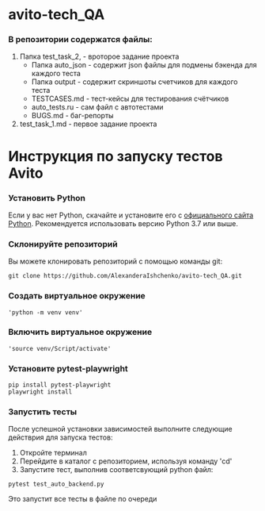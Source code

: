# avito-tech_QA
### В репозитории содержатся файлы:
1) Папка test_task_2, - вроторое задание проекта
   - Папка auto_json - содержит json файлы для подмены бэкенда для каждого теста
   - Папка output - содержит скриншоты счетчиков для каждого теста
   - TESTCASES.md - тест-кейсы для тестирования счётчиков
   - auto_tests.ru - сам файл с автотестами
   - BUGS.md - баг-репорты
3) test_task_1.md - первое задание проекта

# Инструкция по запуску тестов Avito
### Установить Python
Если у вас нет Python, скачайте и установите его с [официального сайта Python](https://www.python.org/). Рекомендуется использовать версию Python 3.7 или выше.



### Склонируйте репозиторий
Вы можете клонировать репозиторий с помощью команды git:
```
git clone https://github.com/AlexanderaIshchenko/avito-tech_QA.git
```
### Создать виртуальное окружение 
```
'python -m venv venv'
```
### Включить виртуальное окружение 
```
'source venv/Script/activate'
```
### Установите pytest-playwright
```
pip install pytest-playwright
playwright install
```
### Запустить тесты

После успешной установки зависимостей выполните следующие действрия для запуска тестов:
1) Откройте терминал
2) Перейдите в каталог с репозиторием, используя команду 'cd'
3) Запустите тест, выполнив соответсвующий python файл:
```
pytest test_auto_backend.py
```
Это запустит все тесты в файле по очереди
